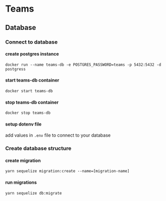 # Teams

## Database

### Connect to database

#### create postgres instance

`docker run --name teams-db -e POSTGRES_PASSWORD=teams -p 5432:5432 -d postgress`

#### start teams-db container

`docker start teams-db`

#### stop teams-db container

`docker stop teams-db`

#### setup dotenv file

add values in `.env` file to connect to your database

### Create database structure

#### create migration

`yarn sequelize migration:create --name=[migration-name]`

#### run migrations

`yarn sequelize db:migrate`